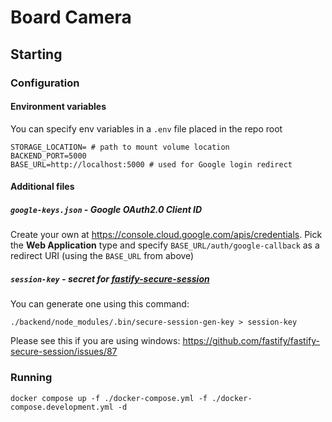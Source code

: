 # Board Camera

## Starting
### Configuration
#### Environment variables
You can specify env variables in a `.env` file placed in the repo root
```dotenv
STORAGE_LOCATION= # path to mount volume location
BACKEND_PORT=5000
BASE_URL=http://localhost:5000 # used for Google login redirect
```
#### Additional files
##### `google-keys.json` - Google OAuth2.0 Client ID
Create your own at https://console.cloud.google.com/apis/credentials.
Pick the **Web Application** type and specify `BASE_URL/auth/google-callback` as a redirect URI (using the `BASE_URL` from above)

##### `session-key` - secret for [fastify-secure-session](https://github.com/fastify/fastify-secure-session)
You can generate one using this command:
```shell
./backend/node_modules/.bin/secure-session-gen-key > session-key
```
Please see this if you are using windows: https://github.com/fastify/fastify-secure-session/issues/87

### Running
```shell
docker compose up -f ./docker-compose.yml -f ./docker-compose.development.yml -d
```
